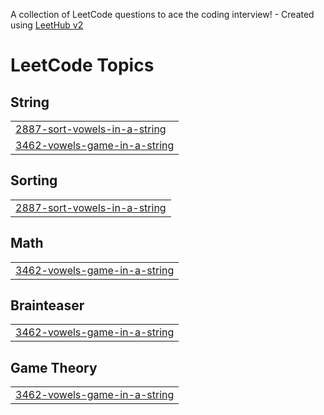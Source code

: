 A collection of LeetCode questions to ace the coding interview! - Created using [LeetHub v2](https://github.com/arunbhardwaj/LeetHub-2.0)
<!---LeetCode Topics Start-->
# LeetCode Topics
## String
|  |
| ------- |
| [2887-sort-vowels-in-a-string](https://github.com/Codealpha07/LeetCode-POTD/tree/master/2887-sort-vowels-in-a-string) |
| [3462-vowels-game-in-a-string](https://github.com/Codealpha07/LeetCode-POTD/tree/master/3462-vowels-game-in-a-string) |
## Sorting
|  |
| ------- |
| [2887-sort-vowels-in-a-string](https://github.com/Codealpha07/LeetCode-POTD/tree/master/2887-sort-vowels-in-a-string) |
## Math
|  |
| ------- |
| [3462-vowels-game-in-a-string](https://github.com/Codealpha07/LeetCode-POTD/tree/master/3462-vowels-game-in-a-string) |
## Brainteaser
|  |
| ------- |
| [3462-vowels-game-in-a-string](https://github.com/Codealpha07/LeetCode-POTD/tree/master/3462-vowels-game-in-a-string) |
## Game Theory
|  |
| ------- |
| [3462-vowels-game-in-a-string](https://github.com/Codealpha07/LeetCode-POTD/tree/master/3462-vowels-game-in-a-string) |
<!---LeetCode Topics End-->